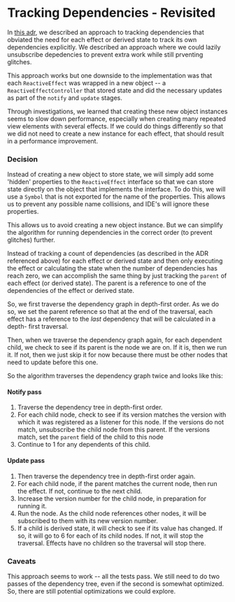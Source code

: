 # Tracking Dependencies - Revisited

In [this adr](./033_dependency_tracking.md), we described an approach
to tracking dependencies that obviated the need for each effect or derived
state to track its own dependencies explicitly. We described an approach
where we could lazily unsubscribe depedencies to prevent extra work while
still prventing glitches.

This approach works but one downside to the implementation was that each
`ReactiveEffect` was wrapped in a new object -- a `ReactiveEffectController`
that stored state and did the necessary updates as part of the `notify`
and `update` stages.

Through investigations, we learned that creating these new object instances
seems to slow down performance, especially when creating many repeated
view elements with several effects. If we could do things differently so
that we did not need to create a new instance for each effect, that should
result in a performance improvement.

### Decision

Instead of creating a new object to store state, we will simply add some
'hidden' properties to the `ReactiveEffect` interface so that we can store
state directly on the object that implements the interface. To do this, we
will use a `Symbol` that is not exported for the name of the properties.
This allows us to prevent any possible name collisions, and IDE's will ignore
these properties.

This allows us to avoid creating a new object instance. But we can simplify
the algorithm for running dependencies in the correct order (to prevent
glitches) further.

Instead of tracking a count of dependencies (as described in the ADR
referenced above) for each effect or derived state and then only executing
the effect or calculating the state when the number of dependencies has
reach zero, we can accomplish the same thing by just tracking the `parent`
of each effect (or derived state). The parent is a reference to one of the
dependencies of the effect or derived state. 

So, we first traverse the dependency graph in depth-first order. As we do so,
we set the parent reference so that at the end of the traversal, each effect
has a reference to the *last* dependency that will be calculated in a depth-
first traversal.

Then, when we traverse the dependency graph again, for each dependent child,
we check to see if its parent is the node we are on. If it is, then we run it.
If not, then we just skip it for now because there must be other nodes that
need to update before this one.

So the algorithm traverses the dependency graph twice and looks like this:

#### Notify pass
1. Traverse the dependency tree in depth-first order.
2. For each child node, check to see if its version matches the version with
which it was registered as a listener for this node. If the versions do
not match, unsubscribe the child node from this parent. If the versions match,
set the `parent` field of the child to this node
3. Continue to 1 for any dependents of this child.

#### Update pass
1. Then traverse the dependency tree in depth-first order again.
2. For each child node, if the parent matches the current node, then run the
effect. If not, continue to the next child.
3. Increase the version number for the child node, in preparation for running it.
4. Run the node. As the child node references other nodes, it will be subscribed
to them with its new version number.
5. If a child is derived state, it will check to see if its value has changed.
If so, it will go to 6 for each of its child nodes. If not, it will stop the
traversal. Effects have no children so the traversal will stop there.

### Caveats

This approach seems to work -- all the tests pass. We still need to do two
passes of the dependency tree, even if the second is somewhat optimized. So,
there are still potential optimizations we could explore.